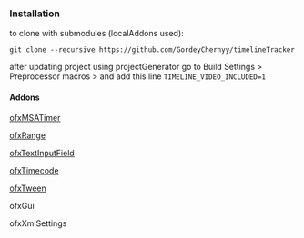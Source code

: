 ### Installation

to clone with submodules (localAddons used):

`git clone --recursive https://github.com/GordeyChernyy/timelineTracker`

after updating project using projectGenerator go to Build Settings > Preprocessor macros > and add this line `TIMELINE_VIDEO_INCLUDED=1`

#### Addons

[ofxMSATimer](https://github.com/obviousjim/ofxMSATimer)

[ofxRange](https://github.com/Flightphase/ofxRange)

[ofxTextInputField](https://github.com/Flightphase/ofxTextInputField)

[ofxTimecode](https://github.com/YCAMInterlab/ofxTimecode)

[ofxTween](https://github.com/arturoc/ofxTween)

ofxGui

ofxXmlSettings